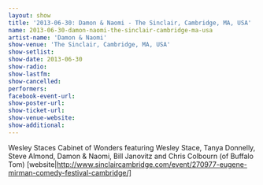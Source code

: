 ```yaml
---
layout: show
title: '2013-06-30: Damon & Naomi - The Sinclair, Cambridge, MA, USA'
name: 2013-06-30-damon-naomi-the-sinclair-cambridge-ma-usa
artist-name: 'Damon & Naomi'
show-venue: 'The Sinclair, Cambridge, MA, USA'
show-setlist: 
show-date: 2013-06-30
show-radio: 
show-lastfm: 
show-cancelled: 
performers: 
facebook-event-url: 
show-poster-url: 
show-ticket-url: 
show-venue-website: 
show-additional: 
---
```


Wesley Staces Cabinet of Wonders featuring Wesley Stace, Tanya Donnelly, Steve Almond, Damon & Naomi, Bill Janovitz and Chris Colbourn (of Buffalo Tom) [website|http://www.sinclaircambridge.com/event/270977-eugene-mirman-comedy-festival-cambridge/]